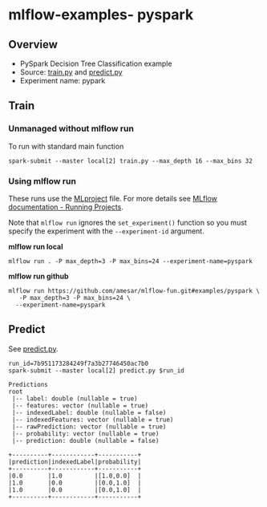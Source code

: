 # mlflow-examples- pyspark

## Overview

* PySpark Decision Tree Classification example
* Source: [train.py](train.py) and [predict.py](predict.py)
* Experiment name: pypark

## Train

### Unmanaged without mlflow run

To run with standard main function
```
spark-submit --master local[2] train.py --max_depth 16 --max_bins 32
```

### Using mlflow run

These runs use the [MLproject](MLproject) file. For more details see [MLflow documentation - Running Projects](https://mlflow.org/docs/latest/projects.html#running-projects).

Note that `mlflow run` ignores the `set_experiment()` function so you must specify the experiment with the  `--experiment-id` argument.

**mlflow run local**
```
mlflow run . -P max_depth=3 -P max_bins=24 --experiment-name=pyspark
```

**mlflow run github**
```
mlflow run https://github.com/amesar/mlflow-fun.git#examples/pyspark \
   -P max_depth=3 -P max_bins=24 \
  --experiment-name=pyspark
```

## Predict

See [predict.py](predict.py).

```
run_id=7b951173284249f7a3b27746450ac7b0
spark-submit --master local[2] predict.py $run_id
```

```
Predictions
root
 |-- label: double (nullable = true)
 |-- features: vector (nullable = true)
 |-- indexedLabel: double (nullable = false)
 |-- indexedFeatures: vector (nullable = true)
 |-- rawPrediction: vector (nullable = true)
 |-- probability: vector (nullable = true)
 |-- prediction: double (nullable = false)

+----------+------------+-----------+
|prediction|indexedLabel|probability|
+----------+------------+-----------+
|0.0       |1.0         |[1.0,0.0]  |
|1.0       |0.0         |[0.0,1.0]  |
|1.0       |0.0         |[0.0,1.0]  |
+----------+------------+-----------+
```


